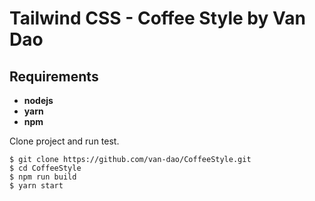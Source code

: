 # Tailwind CSS - Coffee Style by Van Dao

## Requirements

- **nodejs**
- **yarn**
- **npm**

Clone project and run test.

```
$ git clone https://github.com/van-dao/CoffeeStyle.git
$ cd CoffeeStyle
$ npm run build
$ yarn start
```
